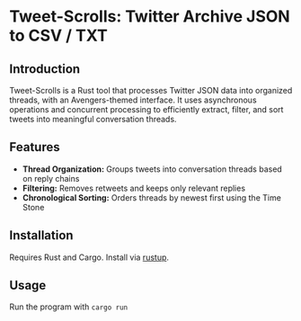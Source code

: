 # Tweet-Scrolls: Twitter Archive JSON to CSV / TXT

## Introduction
Tweet-Scrolls is a Rust tool that processes Twitter JSON data into organized threads, with an Avengers-themed interface. It uses asynchronous operations and concurrent processing to efficiently extract, filter, and sort tweets into meaningful conversation threads.

## Features

- **Thread Organization:** Groups tweets into conversation threads based on reply chains
- **Filtering:** Removes retweets and keeps only relevant replies
- **Chronological Sorting:** Orders threads by newest first using the Time Stone

## Installation
Requires Rust and Cargo. Install via [rustup](https://rustup.rs/).

## Usage
Run the program with `cargo run`
